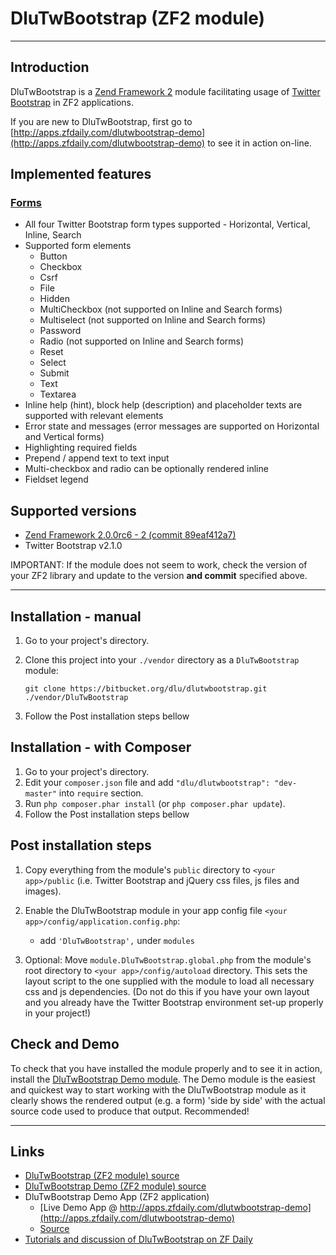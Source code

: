 DluTwBootstrap (ZF2 module)
===========================

-------------------------------------------------

Introduction
------------

DluTwBootstrap is a [Zend Framework 2](http://framework.zend.com/zf2) module facilitating usage of [Twitter Bootstrap](http://twitter.github.com/bootstrap) in ZF2 applications.

If you are new to DluTwBootstrap, first go to [http://apps.zfdaily.com/dlutwbootstrap-demo](http://apps.zfdaily.com/dlutwbootstrap-demo) to see it in action on-line.

Implemented features
--------------------

### [Forms](http://twitter.github.com/bootstrap/base-css.html#forms)

- All four Twitter Bootstrap form types supported - Horizontal, Vertical, Inline, Search
- Supported form elements
    - Button
    - Checkbox
    - Csrf
    - File
    - Hidden
    - MultiCheckbox (not supported on Inline and Search forms)
    - Multiselect (not supported on Inline and Search forms)
    - Password
    - Radio (not supported on Inline and Search forms)
    - Reset
    - Select
    - Submit
    - Text
    - Textarea
- Inline help (hint), block help (description) and placeholder texts are supported with relevant elements
- Error state and messages (error messages are supported on Horizontal and Vertical forms)
- Highlighting required fields
- Prepend / append text to text input
- Multi-checkbox and radio can be optionally rendered inline
- Fieldset legend

Supported versions
------------------

- [Zend Framework 2.0.0rc6 - 2 (commit 89eaf412a7)](https://github.com/zendframework/zf2/tree/89eaf412a789a191a468977d3500e9adf0bb1d68)
- Twitter Bootstrap v2.1.0

IMPORTANT: If the module does not seem to work, check the version of your ZF2 library and update to the version **and commit**
specified above.

--------------------------------------------------------------

Installation - manual
---------------------

1.   Go to your project's directory.
2.   Clone this project into your `./vendor` directory as a `DluTwBootstrap` module:

     `git clone https://bitbucket.org/dlu/dlutwbootstrap.git ./vendor/DluTwBootstrap`

3.   Follow the Post installation steps bellow

Installation - with Composer
----------------------------

1.   Go to your project's directory.
2.   Edit your `composer.json` file and add `"dlu/dlutwbootstrap": "dev-master"` into `require` section.
3.   Run `php composer.phar install` (or `php composer.phar update`).
4.   Follow the Post installation steps bellow

Post installation steps
-----------------------

1.   Copy everything from the module's `public` directory to `<your app>/public`
     (i.e. Twitter Bootstrap and jQuery css files, js files and images).
2.   Enable the DluTwBootstrap module in your app config file `<your app>/config/application.config.php`:

     - add `'DluTwBootstrap',` under `modules`

3.   Optional: Move `module.DluTwBootstrap.global.php` from the module's root directory to `<your app>/config/autoload` directory.
     This sets the layout script to the one supplied with the module to load all necessary css and js dependencies.
     (Do not do this if you have your own layout and you already have the Twitter Bootstrap environment set-up properly in your project!)

Check and Demo
--------------

To check that you have installed the module properly and to see it in action, install the [DluTwBootstrap Demo module](https://bitbucket.org/dlu/dlutwbootstrap-demo).
The Demo module is the easiest and quickest way to start working with the DluTwBootstrap module as it clearly shows the rendered output (e.g. a form) 'side by side'
with the actual source code used to produce that output. Recommended!

-----------------------------------------------------------------------------------

Links
-----

- [DluTwBootstrap (ZF2 module) source](https://bitbucket.org/dlu/dlutwbootstrap)
- [DluTwBootstrap Demo (ZF2 module) source](https://bitbucket.org/dlu/dlutwbootstrap-demo)
- DluTwBootstrap Demo App (ZF2 application)
    - [Live Demo App @ http://apps.zfdaily.com/dlutwbootstrap-demo](http://apps.zfdaily.com/dlutwbootstrap-demo)
    - [Source](https://bitbucket.org/dlu/dlutwbootstrap-demo-app)
- [Tutorials and discussion of DluTwBootstrap on ZF Daily](http://www.zfdaily.com/tag/dlutwbootstrap/)
